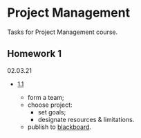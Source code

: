 # Project Management

Tasks for Project Management course.

## Homework 1

02.03.21

- [1.1](./ProductInvention)

    - form a team;
    - choose project:
        - set goals;
        - designate resources & limitations.
    - publish to [blackboard](https://bb.spbu.ru/).
